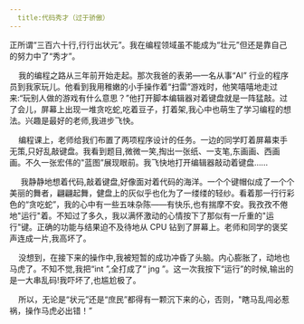 ```yaml
---
  title:代码秀才（过于骄傲） 
---
```

<!-- wp:paragraph -->
<p>正所谓“三百六十行,行行出状元”。我在编程领域虽不能成为“壮元”但还是靠自己的努力中了“秀才”。</p>
<!-- /wp:paragraph -->

<!-- wp:paragraph -->
<p>&nbsp;&nbsp;&nbsp;&nbsp;我的编程之路从三年前开始走起。那次我爸的表弟—一名从事“AI” 行业的程序员到我家玩儿。他看到我用稚嫩的小手操作着“扫雷”游戏时，他笑嘻嘻地走过来:“玩别人做的游戏有什么意思？”他打开脚本编辑器对着键盘就是一阵猛敲。过了会儿，屏幕上出现一堆贪吃蛇,吃着豆子，打着架,我心中也萌生了学习编程的想法。兴趣是最好的老师,我进步飞快。</p>
<!-- /wp:paragraph -->

<!-- wp:paragraph -->
<p>&nbsp;&nbsp;&nbsp;&nbsp;编程课上，老师给我们布置了两项程序设计的任务。一边的同学盯着屏幕束手无策,只好乱敲键盘。我看到题目,微微一笑,掏出一张纸、一支笔,东画画、西画画。不久一张宏伟的"蓝图”展现眼前。我飞快地打开编辑器敲动着键盘……</p>
<!-- /wp:paragraph -->

<!-- wp:paragraph -->
<p>&nbsp;&nbsp;&nbsp;&nbsp;&nbsp;我静静地想着代码,敲着键盘,好像面对着代码的海洋。一个个键帽似成了一个个美丽的舞者，翩翩起舞，健盘上的灰似乎也化为了一缕缕的轻纱。看着那一行行彩色的“贪吃蛇”，我的心中有一些五味杂陈——有快乐,也有揣摩不安。我孜孜不倦地"运行"着。不知过了多久，我以满怀激动的心情按下了那似有一斤重的"运行"键。正确的功能与结果迫不及待地从 CPU 钻到了屏幕上。老师和同学的褒奖声连成一片,我高坏了。</p>
<!-- /wp:paragraph -->

<!-- wp:paragraph -->
<p>&nbsp;&nbsp;&nbsp;&nbsp;没想到，在接下来的操作中,我被短暂的成功冲昏了头脑。内心膨胀了，动地也马虎了。不知不觉,我把“int ”,全打成了“ jng ”。这一次我按下“运行”的时候,输出的是一大串乱码!我吓坏了,也尴尬极了。</p>
<!-- /wp:paragraph -->

<!-- wp:paragraph -->
<p>&nbsp;&nbsp;&nbsp;&nbsp;所以，无论是“状元”还是“庶民”都得有一颗沉下来的心，否则，"瞎马乱闯必惹祸，操作马虎必出错！”</p>
<!-- /wp:paragraph -->
